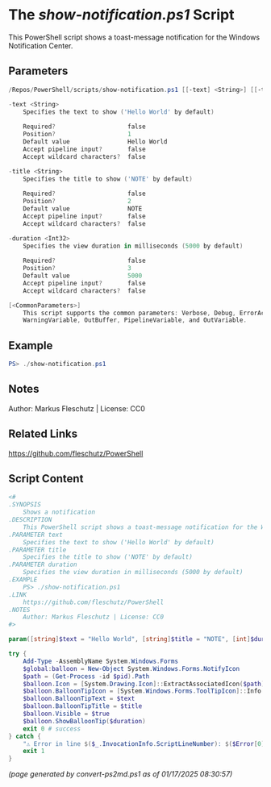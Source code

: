 The *show-notification.ps1* Script
===========================

This PowerShell script shows a toast-message notification for the Windows Notification Center.

Parameters
----------
```powershell
/Repos/PowerShell/scripts/show-notification.ps1 [[-text] <String>] [[-title] <String>] [[-duration] <Int32>] [<CommonParameters>]

-text <String>
    Specifies the text to show ('Hello World' by default)
    
    Required?                    false
    Position?                    1
    Default value                Hello World
    Accept pipeline input?       false
    Accept wildcard characters?  false

-title <String>
    Specifies the title to show ('NOTE' by default)
    
    Required?                    false
    Position?                    2
    Default value                NOTE
    Accept pipeline input?       false
    Accept wildcard characters?  false

-duration <Int32>
    Specifies the view duration in milliseconds (5000 by default)
    
    Required?                    false
    Position?                    3
    Default value                5000
    Accept pipeline input?       false
    Accept wildcard characters?  false

[<CommonParameters>]
    This script supports the common parameters: Verbose, Debug, ErrorAction, ErrorVariable, WarningAction, 
    WarningVariable, OutBuffer, PipelineVariable, and OutVariable.
```

Example
-------
```powershell
PS> ./show-notification.ps1

```

Notes
-----
Author: Markus Fleschutz | License: CC0

Related Links
-------------
https://github.com/fleschutz/PowerShell

Script Content
--------------
```powershell
<#
.SYNOPSIS
	Shows a notification
.DESCRIPTION
	This PowerShell script shows a toast-message notification for the Windows Notification Center.
.PARAMETER text
	Specifies the text to show ('Hello World' by default)
.PARAMETER title
	Specifies the title to show ('NOTE' by default)
.PARAMETER duration
	Specifies the view duration in milliseconds (5000 by default)
.EXAMPLE
	PS> ./show-notification.ps1
.LINK
	https://github.com/fleschutz/PowerShell
.NOTES
	Author: Markus Fleschutz | License: CC0
#>

param([string]$text = "Hello World", [string]$title = "NOTE", [int]$duration = 5000)

try {
	Add-Type -AssemblyName System.Windows.Forms 
	$global:balloon = New-Object System.Windows.Forms.NotifyIcon
	$path = (Get-Process -id $pid).Path
	$balloon.Icon = [System.Drawing.Icon]::ExtractAssociatedIcon($path) 
	$balloon.BalloonTipIcon = [System.Windows.Forms.ToolTipIcon]::Info
	$balloon.BalloonTipText = $text
	$balloon.BalloonTipTitle = $title 
	$balloon.Visible = $true 
	$balloon.ShowBalloonTip($duration)
	exit 0 # success
} catch {
	"⚠️ Error in line $($_.InvocationInfo.ScriptLineNumber): $($Error[0])"
	exit 1
}
```

*(page generated by convert-ps2md.ps1 as of 01/17/2025 08:30:57)*
